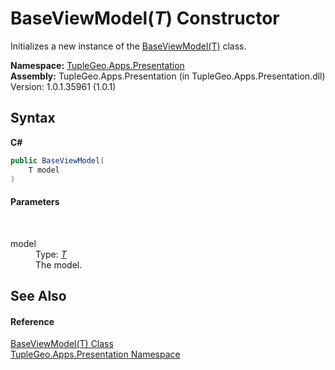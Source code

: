 # BaseViewModel(*T*) Constructor 
 

Initializes a new instance of the <a href="T_TupleGeo_Apps_Presentation_BaseViewModel_1">BaseViewModel(T)</a> class.

**Namespace:**&nbsp;<a href="N_TupleGeo_Apps_Presentation">TupleGeo.Apps.Presentation</a><br />**Assembly:**&nbsp;TupleGeo.Apps.Presentation (in TupleGeo.Apps.Presentation.dll) Version: 1.0.1.35961 (1.0.1)

## Syntax

**C#**<br />
``` C#
public BaseViewModel(
	T model
)
```


#### Parameters
&nbsp;<dl><dt>model</dt><dd>Type: <a href="T_TupleGeo_Apps_Presentation_BaseViewModel_1">*T*</a><br />The model.</dd></dl>

## See Also


#### Reference
<a href="T_TupleGeo_Apps_Presentation_BaseViewModel_1">BaseViewModel(T) Class</a><br /><a href="N_TupleGeo_Apps_Presentation">TupleGeo.Apps.Presentation Namespace</a><br />